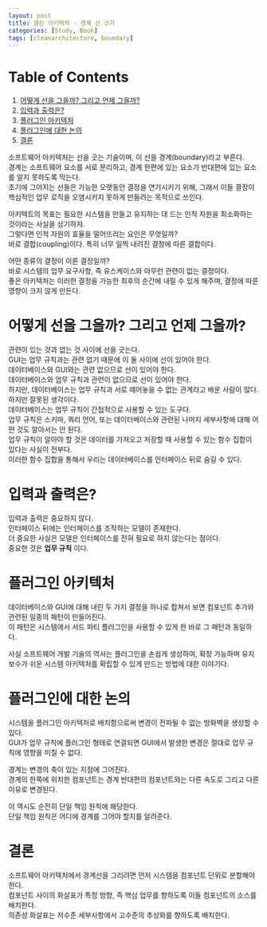 ```yaml
---
layout: post
title: 클린 아키텍처 - 경계 선 긋기
categories: [Study, Book]
tags: [cleanarchitecture, boundary]
---
```


# Table of Contents

1.  [어떻게 선을 그을까? 그리고 언제 그을까?](#orgeac3011)
2.  [입력과 출력은?](#orgc5f7f58)
3.  [플러그인 아키텍처](#org5cdd838)
4.  [플러그인에 대한 논의](#org62ee6f0)
5.  [결론](#org64f76a7)

소프트웨어 아키텍처는 선을 긋는 기술이며, 이 선을 경계(boundary)라고 부른다.  
경계는 소프트웨어 요소를 서로 분리하고, 경계 한편에 있는 요소가 반대편에 있는 요소를 알지 못하도록 막는다.  
초기에 그어지는 선들은 가능한 오랫동안 결정을 연기시키기 위해, 그래서 이들 결정이 핵심적인 업무 로직을 오염시키지 못하게 만들려는 목적으로 쓰인다.  

아키텍트의 목표는 필요한 시스템을 만들고 유지하는 데 드는 인적 자원을 최소화하는 것이라는 사실을 상기하자.  
그렇다면 인적 자원의 효율을 떨어뜨리는 요인은 무엇일까?  
바로 결합(coupling)이다. 특히 너무 일찍 내려진 결정에 따른 결합이다.  

어떤 종류의 결정이 이른 결정일까?  
바로 시스템의 업무 요구사항, 즉 유스케이스와 아무런 관련이 없는 결정이다.  
좋은 아키텍처는 이러한 결정을 가능한 최후의 순간에 내릴 수 있게 해주며, 결정에 따른 영향이 크지 않게 만든다.  


<a id="orgeac3011"></a>

# 어떻게 선을 그을까? 그리고 언제 그을까?

관련이 있는 것과 없는 것 사이에 선을 긋는다.  
GUI는 업무 규칙과는 관련 없기 때문에 이 둘 사이에 선이 있어야 한다.  
데이터베이스와 GUI와는 관련 없으므로 선이 있어야 한다.  
데이터베이스와 업무 규칙과 관련이 없으므로 선이 있어야 한다.  
하지만, 데이터베이스는 업무 규칙과 서로 떼어놓을 수 없는 관계라고 배운 사람이 많다.  
하지만 잘못된 생각이다.  
데이터베이스는 업무 규칙이 간접적으로 사용할 수 있는 도구다.  
업무 규칙은 스키마, 쿼리 언어, 또는 데이터베이스와 관련된 나머지 세부사항에 대해 어떤 것도 알아서는 안 된다.  
업무 규칙이 알아야 할 것은 데이터를 가져오고 저장할 때 사용할 수 있는 함수 집합이 있다는 사실이 전부다.  
이러한 함수 집합을 통해서 우리는 데이터베이스를 인터페이스 뒤로 숨길 수 있다.  


<a id="orgc5f7f58"></a>

# 입력과 출력은?

입력과 출력은 중요하지 않다.  
인터페이스 뒤에는 인터페이스를 조작하는 모델이 존재한다.  
더 중요한 사실은 모델은 인터페이스를 전혀 필요로 하지 않는다는 점이다.  
중요한 것은 **업무 규칙** 이다.  


<a id="org5cdd838"></a>

# 플러그인 아키텍처

데이터베이스와 GUI에 대해 내린 두 가지 결정을 하나로 합쳐서 보면 컴포넌트 추가와 관련된 일종의 패턴이 만들어진다.  
이 패턴은 시스템에서 서드 파티 플러그인을 사용할 수 있게 한 바로 그 패턴과 동일하다.  

사실 소프트웨어 개발 기술의 역사는 플러그인을 손쉽게 생성하여, 확장 가능하며 유지보수가 쉬운 시스템 아키텍처를 확립할 수 있게 만드는 방법에 대한 이야기다.  


<a id="org62ee6f0"></a>

# 플러그인에 대한 논의

시스템을 플러그인 아키텍처로 배치함으로써 변경이 전파될 수 없는 방화벽을 생성할 수 있다.  
GUI가 업무 규칙에 플러그인 형태로 연결되면 GUI에서 발생한 변경은 절대로 업무 규칙에 영향을 미칠 수 없다.  

경계는 변경의 축이 있는 지점에 그어진다.  
경계의 한쪽에 위치한 컴포넌트는 경계 반대편의 컴포넌트와는 다른 속도로 그리고 다른 이유로 변경된다.  

이 역시도 순전히 단일 책임 원칙에 해당한다.  
단일 책임 원칙은 어디에 경계를 그어야 할지를 알려준다.  


<a id="org64f76a7"></a>

# 결론

소프트웨어 아키텍처에서 경계선을 그리려면 먼저 시스템을 컴포넌트 단위로 분할해야 한다.  
컴포넌트 사이의 화살표가 특정 방향, 즉 핵심 업무를 향하도록 이들 컴포넌트의 소스를 배치한다.  
의존성 화살표는 저수준 세부사항에서 고수준의 추상화를 향하도록 배치한다.  
